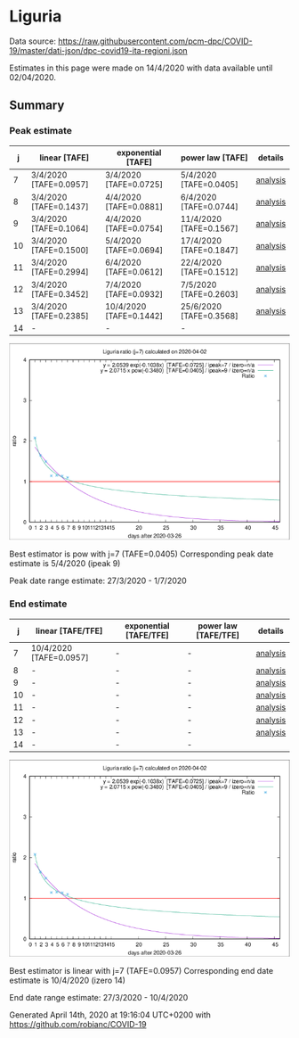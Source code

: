 # Liguria


Data source: https://raw.githubusercontent.com/pcm-dpc/COVID-19/master/dati-json/dpc-covid19-ita-regioni.json

Estimates in this page were made on 14/4/2020 with data available until 02/04/2020.


## Summary 

### Peak estimate 
|j|linear [TAFE]|exponential [TAFE]|power law [TAFE]|details|
|---|----|-----------|---------|-------|
|7|3/4/2020 [TAFE=0.0957]|3/4/2020 [TAFE=0.0725]|5/4/2020 [TAFE=0.0405]|[analysis](COVID-19_liguria_j7_2020-04-02.md)|
|8|3/4/2020 [TAFE=0.1437]|4/4/2020 [TAFE=0.0881]|6/4/2020 [TAFE=0.0744]|[analysis](COVID-19_liguria_j8_2020-04-02.md)|
|9|3/4/2020 [TAFE=0.1064]|4/4/2020 [TAFE=0.0754]|11/4/2020 [TAFE=0.1567]|[analysis](COVID-19_liguria_j9_2020-04-02.md)|
|10|3/4/2020 [TAFE=0.1500]|5/4/2020 [TAFE=0.0694]|17/4/2020 [TAFE=0.1847]|[analysis](COVID-19_liguria_j10_2020-04-02.md)|
|11|3/4/2020 [TAFE=0.2994]|6/4/2020 [TAFE=0.0612]|22/4/2020 [TAFE=0.1512]|[analysis](COVID-19_liguria_j11_2020-04-02.md)|
|12|3/4/2020 [TAFE=0.3452]|7/4/2020 [TAFE=0.0932]|7/5/2020 [TAFE=0.2603]|[analysis](COVID-19_liguria_j12_2020-04-02.md)|
|13|3/4/2020 [TAFE=0.2385]|10/4/2020 [TAFE=0.1442]|25/6/2020 [TAFE=0.3568]|[analysis](COVID-19_liguria_j13_2020-04-02.md)|
|14|-|-|-||

![best peak estimate](COVID-19_liguria_j7_2020-04-02.png)

Best estimator is pow with j=7 (TAFE=0.0405)
Corresponding peak date estimate is 5/4/2020 (ipeak 9)


Peak date range estimate: 27/3/2020 - 1/7/2020

### End estimate 
|j|linear [TAFE/TFE]|exponential [TAFE/TFE]|power law [TAFE/TFE]|details|
|---|----|-----------|---------|-------|
|7|10/4/2020 [TAFE=0.0957]|-|-|[analysis](COVID-19_liguria_j7_2020-04-02.md)|
|8|-|-|-|[analysis](COVID-19_liguria_j8_2020-04-02.md)|
|9|-|-|-|[analysis](COVID-19_liguria_j9_2020-04-02.md)|
|10|-|-|-|[analysis](COVID-19_liguria_j10_2020-04-02.md)|
|11|-|-|-|[analysis](COVID-19_liguria_j11_2020-04-02.md)|
|12|-|-|-|[analysis](COVID-19_liguria_j12_2020-04-02.md)|
|13|-|-|-|[analysis](COVID-19_liguria_j13_2020-04-02.md)|
|14|-|-|-||

![best zero estimate](COVID-19_liguria_j7_2020-04-02.png)

Best estimator is linear with j=7 (TAFE=0.0957)
Corresponding end date estimate is 10/4/2020 (izero 14)


End date range estimate: 27/3/2020 - 10/4/2020

Generated April 14th, 2020 at 19:16:04 UTC+0200 with https://github.com/robianc/COVID-19
